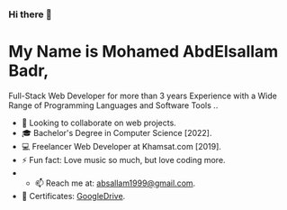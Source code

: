 ### Hi there 👋

# My Name is Mohamed AbdElsallam Badr, 
Full-Stack Web Developer for more than 3 years Experience with a Wide Range of Programming Languages and Software Tools ..

- 🤝 Looking to collaborate on web projects.
- 🎓 Bachelor's Degree in Computer Science [2022].
- 💻 Freelancer Web Developer at Khamsat.com [2019].
- ⚡ Fun fact: Love music so much, but love coding more.
- - 📫 Reach me at: absallam1999@gmail.com.
- 🏅 Certificates: [GoogleDrive](https://drive.google.com/drive/folders/1q0CJ8xop02FdmOBcEP9rQd0l0MqaxEUg).
